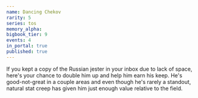 ```yaml
---
name: Dancing Chekov
rarity: 5
series: tos
memory_alpha:
bigbook_tier: 9
events: 4
in_portal: true
published: true
---
```


If you kept a copy of the Russian jester in your inbox due to lack of space, here's your chance to double him up and help him earn his keep. He's good-not-great in a couple areas and even though he's rarely a standout, natural stat creep has given him just enough value relative to the field.
